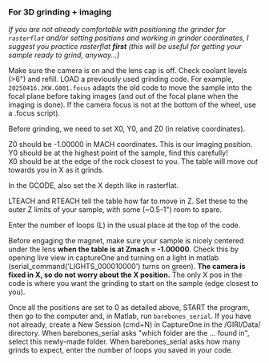### For 3D grinding + imaging
*If you are not already comfortable with positioning the grinder for ```rasterflat``` and/or setting positions and working in grinder coordinates, I suggest you practice rasterflat **first** (this will be useful for getting your sample ready to grind, anyway...)*  

Make sure the camera is on and the lens cap is off. Check coolant levels (>6") and refill. LOAD a previously used grinding code. For example, `20250416.JKW.G001.focus` adapts the old code to move the sample into the focal plane before taking images (and out of the focal plane when the imaging is done). If the camera focus is not at the bottom of the wheel, use a .focus script).  

Before grinding, we need to set X0, Y0, and Z0 (in relative coordinates). 

Z0 should be -1.00000 in MACH coordinates. This is our imaging position.  
Y0 should be at the highest point of the sample, find this carefully!  
X0 should be at the edge of the rock closest to you. The table will move *out* towards you in X as it grinds.  

In the GCODE, also set the X depth like in rasterflat.  

LTEACH and RTEACH tell the table how far to move in Z. Set these to the outer Z limits of your sample, with some (~0.5-1") room to spare.  

Enter the number of loops (L) in the usual place at the top of the code.  

Before engaging the magnet, make sure your sample is nicely centered under the lens **when the table is at Zmach = -1.00000**. Check this by opening live view in captureOne and turning on a light in matlab (serial_command('LIGHTS_000010000') turns on green). **The camera is fixed in X, so do not worry about the X position.** The only X pos in the code is where you want the grinding to start on the sample (edge closest to you).  

Once all the positions are set to 0 as detailed above, START the program, then go to the computer and, in Matlab, run ```barebones_serial```. If you have not already, create a New Session (cmd+N) in CaptureOne in the /GIRI/Data/ directory. When barebones_serial asks "which folder are the ... found in", select this newly-made folder. When barebones_serial asks how many grinds to expect, enter the number of loops you saved in your code. 
